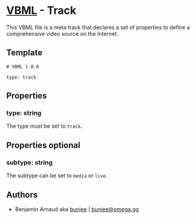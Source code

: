 # [VBML](../README.md) - Track

This VBML file is a meta track that declares a set of properties to define a comprehensive video
source on the Internet.

## Template

```
# VBML 1.0.0

type: track
```

## Properties

### type: string

The type must be set to `track`.

## Properties optional

### subtype: string

The subtype can be set to `media` or `live`.

## Authors

- Benjamin Arnaud aka [bunjee](http://bunjee.me) | <bunjee@omega.gg>
